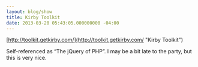 ```yaml
---
layout: blog/show
title: Kirby Toolkit
date: 2013-03-20 05:43:05.000000000 -04:00
---
```


[http://toolkit.getkirby.com/](http://toolkit.getkirby.com/ "Kirby Toolkit")

Self-referenced as “The jQuery of PHP”. I may be a bit late to the party, but this is very nice.

